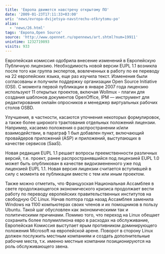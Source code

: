 ```yaml
---
title: 'Европа движется навстречу открытому ПО'
date: '2009-01-23T17:11:33+03:00'
uri: 'news/evropa-dvijetsya-navstrechu-otkrytomu-po'
alias: 
  - 'news/26.html'
tags: 'Европа,Open Source'
source: 'http://www.opennet.ru/opennews/art.shtml?num=19911'
unixtime: 1232719893
visits: 933
---
```

Европейская комиссия одобрила внесение изменений в Европейскую Публичную лицензию. Необходимость новой версии EUPL 1.1 возникла после того как группа экспертов, вовлеченных в работу по ее переводу на 22 европейских языка, еще раз изучила текст. Изменения были согласованы и получили поддержку организации Open Source Initiative (OSI). С момента первой публикации в январе 2007 года лицензию используют 11 открытых проектов, включая Wollmux - плагин для создания шаблонов документов OpenOffice, IPM — инструмент для редактирования онлайн опросников и менеджер виртуальных рабочих столов OSBD.

Улучшения, в частности, касаются уточнения некоторых формулировок, а также более широкого трактования отдельных положений лицензии. Например, касаемо положения о распространении и/или взаимодействии, в параграф 1 был добавлен пункт, включающий провайдеров приложений (ASP) и приложений, выступающих в качестве сервисов (SaaS).

Новая редакция EUPL 1.1 решает вопросы преемственности различных версий, т.е. проект, ранее распространявшийся под лицензией EUPL 1.0 может быть опубликован в качестве видоизмененного уже под лицензией EUPL 1.1. Новая версия лицензии считается вступившей в силу с момента ее публикации вместе с тем или иным проектом.

Также можно отметить, что Французская Национальная Ассамблея в свете продолжающегося экономического кризиса продолжает вести работу по переводу европейских правительственных институтов на свободную ОС Linux. Начав полтора года назад Ассамблея заменила Windows на 1100 компьютерах своих членов и их помощников в пользу Ubuntu. Такой шаг обусловлен как экономическими так и политическими причинами. Помимо того, что переход на Linux обещает сохранить более полумиллиона евро в расходах на обслуживание, Европейская Комиссия выступает ярым противником доминирующего положения Microsoft на европейской арене. Поворот в сторону Linux должен послужить местным компаниям и создать дополнительные рабочие места, т.к. именно местные компании позиционируются на роль обслуживающего звена.
